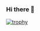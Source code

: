 ### Hi there 👋

[![trophy](https://github-profile-trophy.vercel.app/?username=ryo-ma&theme=onedark)](https://github.com/awiswasi/github-profile-trophy)

